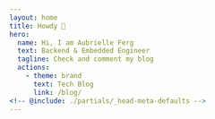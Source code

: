 ```yaml
---
layout: home
title: Howdy 👋
hero:
  name: Hi, I am Aubrielle Ferg
  text: Backend & Embedded Engineer
  tagline: Check and comment my blog
  actions:
    - theme: brand
      text: Tech Blog
      link: /blog/
<!-- @include: ./partials/_head-meta-defaults -->
---
```

